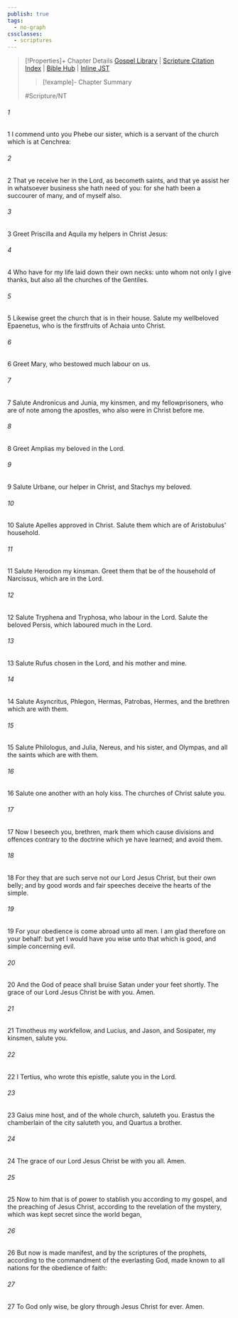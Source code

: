 ```yaml
---
publish: true
tags:
  - no-graph
cssclasses:
  - scriptures
---
```

>[!Properties]+ Chapter Details
>[Gospel Library](https://churchofjesuschrist.org/study/scriptures/nt/rom/16?lang=eng)    |    [Scripture Citation Index](https://scriptures.byu.edu/#09110::c09110)    |    [Bible Hub](https://biblehub.com/romans/16.htm)    |    [Inline JST](https://scripturetoolbox.com/html/ic/Romans/16.html)
>>[!example]- Chapter Summary
>> 
> 
>
>#Scripture/NT
###### 1
1 I commend unto you Phebe our sister, which is a servant of the church which is at Cenchrea:
###### 2
2 That ye receive her in the Lord, as becometh saints, and that ye assist her in whatsoever business she hath need of you: for she hath been a succourer of many, and of myself also.
###### 3
3 Greet Priscilla and Aquila my helpers in Christ Jesus:
###### 4
4 Who have for my life laid down their own necks: unto whom not only I give thanks, but also all the churches of the Gentiles.
###### 5
5 Likewise greet the church that is in their house. Salute my wellbeloved Epaenetus, who is the firstfruits of Achaia unto Christ.
###### 6
6 Greet Mary, who bestowed much labour on us.
###### 7
7 Salute Andronicus and Junia, my kinsmen, and my fellowprisoners, who are of note among the apostles, who also were in Christ before me.
###### 8
8 Greet Amplias my beloved in the Lord.
###### 9
9 Salute Urbane, our helper in Christ, and Stachys my beloved.
###### 10
10 Salute Apelles approved in Christ. Salute them which are of Aristobulus' household.
###### 11
11 Salute Herodion my kinsman. Greet them that be of the household of Narcissus, which are in the Lord.
###### 12
12 Salute Tryphena and Tryphosa, who labour in the Lord. Salute the beloved Persis, which laboured much in the Lord.
###### 13
13 Salute Rufus chosen in the Lord, and his mother and mine.
###### 14
14 Salute Asyncritus, Phlegon, Hermas, Patrobas, Hermes, and the brethren which are with them.
###### 15
15 Salute Philologus, and Julia, Nereus, and his sister, and Olympas, and all the saints which are with them.
###### 16
16 Salute one another with an holy kiss. The churches of Christ salute you.
###### 17
17 Now I beseech you, brethren, mark them which cause divisions and offences contrary to the doctrine which ye have learned; and avoid them.
###### 18
18 For they that are such serve not our Lord Jesus Christ, but their own belly; and by good words and fair speeches deceive the hearts of the simple.
###### 19
19 For your obedience is come abroad unto all men. I am glad therefore on your behalf: but yet I would have you wise unto that which is good, and simple concerning evil.
###### 20
20 And the God of peace shall bruise Satan under your feet shortly. The grace of our Lord Jesus Christ be with you. Amen.
###### 21
21 Timotheus my workfellow, and Lucius, and Jason, and Sosipater, my kinsmen, salute you.
###### 22
22 I Tertius, who wrote this epistle, salute you in the Lord.
###### 23
23 Gaius mine host, and of the whole church, saluteth you. Erastus the chamberlain of the city saluteth you, and Quartus a brother.
###### 24
24 The grace of our Lord Jesus Christ be with you all. Amen.
###### 25
25 Now to him that is of power to stablish you according to my gospel, and the preaching of Jesus Christ, according to the revelation of the mystery, which was kept secret since the world began,
###### 26
26 But now is made manifest, and by the scriptures of the prophets, according to the commandment of the everlasting God, made known to all nations for the obedience of faith:
###### 27
27 To God only wise, be glory through Jesus Christ for ever. Amen.

